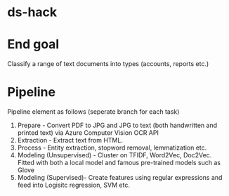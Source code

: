 # ds-hack

# End goal
Classify a range of text documents into types (accounts, reports etc.) 

# Pipeline
Pipeline element as follows (seperate branch for each task)

1. Prepare - Convert PDF to JPG and JPG to text (both handwritten and printed text) via Azure Computer Vision OCR API
2. Extraction - Extract text from HTML.
3. Process - Entity extraction, stopword removal, lemmatization etc. 
4. Modeling (Unsupervised) - Cluster on TFIDF, Word2Vec, Doc2Vec. Fitted with both a local model and famous pre-trained models such as Glove
5. Modeling (Supervised)- Create features using regular expressions and feed into Logisitc regression, SVM etc.




